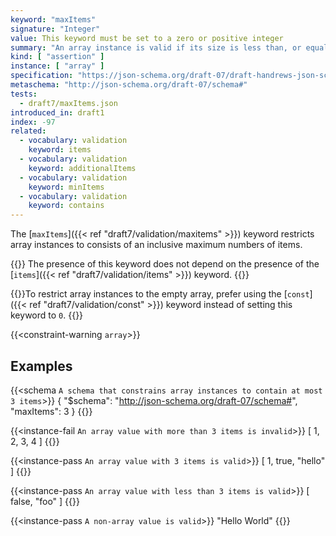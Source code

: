 ```yaml
---
keyword: "maxItems"
signature: "Integer"
value: This keyword must be set to a zero or positive integer
summary: "An array instance is valid if its size is less than, or equal to, the value of this keyword."
kind: [ "assertion" ]
instance: [ "array" ]
specification: "https://json-schema.org/draft-07/draft-handrews-json-schema-validation-01#rfc.section.6.4.3"
metaschema: "http://json-schema.org/draft-07/schema#"
tests:
  - draft7/maxItems.json
introduced_in: draft1
index: -97
related:
  - vocabulary: validation
    keyword: items
  - vocabulary: validation
    keyword: additionalItems
  - vocabulary: validation
    keyword: minItems
  - vocabulary: validation
    keyword: contains
---
```


The [`maxItems`]({{< ref "draft7/validation/maxitems" >}}) keyword restricts array instances to consists of an inclusive
maximum numbers of items.

{{<common-pitfall>}} The presence of this keyword does not depend on the
presence of the [`items`]({{< ref "draft7/validation/items" >}}) keyword.
{{</common-pitfall>}}

{{<best-practice>}}To restrict array instances to the empty array, prefer using
the [`const`]({{< ref "draft7/validation/const" >}}) keyword instead of
setting this keyword to `0`. {{</best-practice>}}

{{<constraint-warning `array`>}}

## Examples

{{<schema `A schema that constrains array instances to contain at most 3 items`>}}
{
  "$schema": "http://json-schema.org/draft-07/schema#",
  "maxItems": 3
}
{{</schema>}}

{{<instance-fail `An array value with more than 3 items is invalid`>}}
[ 1, 2, 3, 4 ]
{{</instance-fail>}}

{{<instance-pass `An array value with 3 items is valid`>}}
[ 1, true, "hello" ]
{{</instance-pass>}}

{{<instance-pass `An array value with less than 3 items is valid`>}}
[ false, "foo" ]
{{</instance-pass>}}

{{<instance-pass `A non-array value is valid`>}}
"Hello World"
{{</instance-pass>}}
